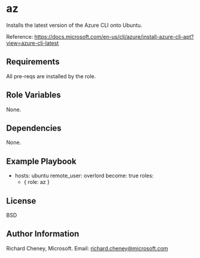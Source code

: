 az
=========

Installs the latest version of the Azure CLI onto Ubuntu.

Reference: https://docs.microsoft.com/en-us/cli/azure/install-azure-cli-apt?view=azure-cli-latest

Requirements
------------

All pre-reqs are installed by the role.

Role Variables
--------------

None.

Dependencies
------------

None.

Example Playbook
----------------

- hosts: ubuntu
  remote_user: overlord
  become: true
  roles:
     - { role: az }

License
-------

BSD

Author Information
------------------

Richard Cheney, Microsoft. Email: richard.cheney@microsoft.com 
